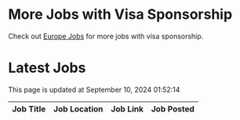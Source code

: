 # More Jobs with Visa Sponsorship

Check out [Europe Jobs](https://github.com/sureshparimi/europejobs#latest-jobs) for more jobs with visa sponsorship.

# Latest Jobs

This page is updated at September 10, 2024 01:52:14

| Job Title | Job Location | Job Link | Job Posted |
| --- | --- | --- | --- |
